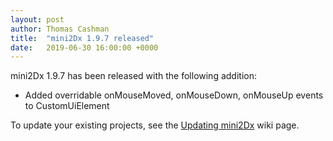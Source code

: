 ```yaml
---
layout: post
author: Thomas Cashman
title:  "mini2Dx 1.9.7 released"
date:   2019-06-30 16:00:00 +0000
---
```


mini2Dx 1.9.7 has been released with the following addition:

 * Added overridable onMouseMoved, onMouseDown, onMouseUp events to CustomUiElement

To update your existing projects, see the [Updating mini2Dx](https://github.com/mini2Dx/mini2Dx/wiki/Updating-mini2Dx) wiki page.